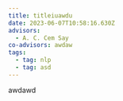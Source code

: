 ```yaml
---
title: titleiuawdu
date: 2023-06-07T10:58:16.630Z
advisors:
  - A. C. Cem Say
co-advisors: awdaw
tags:
  - tag: nlp
  - tag: asd
---
```

a﻿wdawd